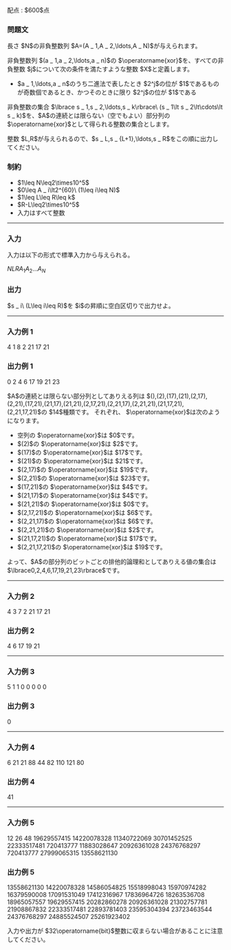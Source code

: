 
<div>

<span>

<span>

<p>
配点 : $600$点
</p>

<div>

<section>

### **問題文**

<p>
長さ $N$の非負整数列 $A=(A _ 1,A _ 2,\ldots,A _ N)$が与えられます。
</p>

<p>
非負整数列 $(a _ 1,a _ 2,\ldots,a _ n)$の $\operatorname{xor}$を、すべての非負整数 $j$について次の条件を満たすような整数 $X$と定義します。
</p>

<ul>

<li>
$a _ 1,\ldots,a _ n$のうち二進法で表したとき $2^j$の位が $1$であるものが奇数個であるとき、かつそのときに限り $2^j$の位が $1$である
</li>

</ul>

<p>
非負整数の集合 $\lbrace s _ 1,s _ 2,\ldots,s _ k\rbrace\ (s _ 1\lt s _ 2\lt\cdots\lt s _ k)$を、$A$の連続とは限らない（空でもよい）部分列の $\operatorname{xor}$として得られる整数の集合とします。
</p>

<p>
整数 $L,R$が与えられるので、$s _ L,s _ {L+1},\ldots,s _ R$をこの順に出力してください。
</p>

</section>

</div>

<div>

<section>

### **制約**

<ul>

<li>
$1\leq N\leq2\times10^5$
</li>

<li>
$0\leq A _ i\lt2^{60}\ (1\leq i\leq N)$
</li>

<li>
$1\leq L\leq R\leq k$
</li>

<li>
$R-L\leq2\times10^5$
</li>

<li>
入力はすべて整数
</li>

</ul>

</section>

</div>

---

<div>

<div>

<section>

### **入力**

<p>
入力は以下の形式で標準入力から与えられる。
</p>

<div>

$N$$L$$R$$A _ 1$$A _ 2$$\ldots$$A _ N$
</div>

</section>

</div>

<div>

<section>

### **出力**

<p>
$s _ i\ (L\leq i\leq R)$を $i$の昇順に空白区切りで出力せよ。
</p>

</section>

</div>

</div>

---

<div>

<section>

### **入力例 1**

<div>

4 1 8
2 21 17 21

</div>

</section>

</div>

<div>

<section>

### **出力例 1**

<div>

0 2 4 6 17 19 21 23

</div>

<p>
$A$の連続とは限らない部分列としてありえる列は $(),(2),(17),(21),(2,17),(2,21),(17,21),(21,17),(21,21),(2,17,21),(2,21,17),(2,21,21),(21,17,21),(2,21,17,21)$の $14$種類です。
それぞれ、 $\operatorname{xor}$は次のようになります。
</p>

<ul>

<li>
空列の $\operatorname{xor}$は $0$です。
</li>

<li>
$(2)$の $\operatorname{xor}$は $2$です。
</li>

<li>
$(17)$の $\operatorname{xor}$は $17$です。
</li>

<li>
$(21)$の $\operatorname{xor}$は $21$です。
</li>

<li>
$(2,17)$の $\operatorname{xor}$は $19$です。
</li>

<li>
$(2,21)$の $\operatorname{xor}$は $23$です。
</li>

<li>
$(17,21)$の $\operatorname{xor}$は $4$です。
</li>

<li>
$(21,17)$の $\operatorname{xor}$は $4$です。
</li>

<li>
$(21,21)$の $\operatorname{xor}$は $0$です。
</li>

<li>
$(2,17,21)$の $\operatorname{xor}$は $6$です。
</li>

<li>
$(2,21,17)$の $\operatorname{xor}$は $6$です。
</li>

<li>
$(2,21,21)$の $\operatorname{xor}$は $2$です。
</li>

<li>
$(21,17,21)$の $\operatorname{xor}$は $17$です。
</li>

<li>
$(2,21,17,21)$の $\operatorname{xor}$は $19$です。
</li>

</ul>

<p>
よって、$A$の部分列のビットごとの排他的論理和としてありえる値の集合は $\lbrace0,2,4,6,17,19,21,23\rbrace$です。
</p>

</section>

</div>

---

<div>

<section>

### **入力例 2**

<div>

4 3 7
2 21 17 21

</div>

</section>

</div>

<div>

<section>

### **出力例 2**

<div>

4 6 17 19 21

</div>

</section>

</div>

---

<div>

<section>

### **入力例 3**

<div>

5 1 1
0 0 0 0 0

</div>

</section>

</div>

<div>

<section>

### **出力例 3**

<div>

0

</div>

</section>

</div>

---

<div>

<section>

### **入力例 4**

<div>

6 21 21
88 44 82 110 121 80

</div>

</section>

</div>

<div>

<section>

### **出力例 4**

<div>

41

</div>

</section>

</div>

---

<div>

<section>

### **入力例 5**

<div>

12 26 48
19629557415 14220078328 11340722069 30701452525 22333517481 720413777 11883028647 20926361028 24376768297 720413777 27999065315 13558621130

</div>

</section>

</div>

<div>

<section>

### **出力例 5**

<div>

13558621130 14220078328 14586054825 15518998043 15970974282 16379590008 17091531049 17412316967 17836964726 18263536708 18965057557 19629557415 20282860278 20926361028 21302757781 21908867832 22333517481 22893781403 23595304394 23723463544 24376768297 24885524507 25261923402

</div>

<p>
入力や出力が $32\operatorname{bit}$整数に収まらない場合があることに注意してください。
</p>

</section>

</div>

</span>

</span>

</div>
